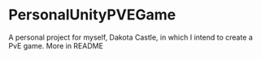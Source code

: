 # PersonalUnityPVEGame
A personal project for myself, Dakota Castle, in which I intend to create a PvE game. More in README

